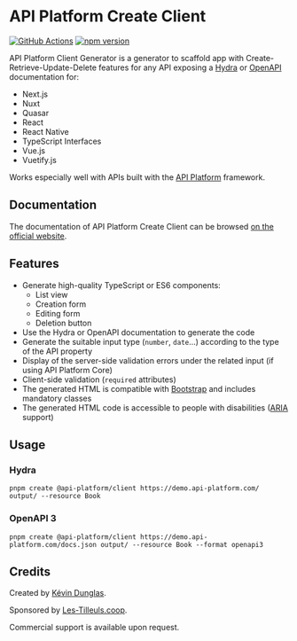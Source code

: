 # API Platform Create Client

[![GitHub Actions](https://github.com/api-platform/create-client/workflows/CI/badge.svg)](https://github.com/api-platform/create-client/actions?workflow=CI)
[![npm version](https://badge.fury.io/js/%40api-platform%2Fcreate-client.svg)](https://badge.fury.io/js/%40api-platform%2Fcreate-client)

API Platform Client Generator is a generator to scaffold app with Create-Retrieve-Update-Delete features for any API exposing a [Hydra](http://www.hydra-cg.com/spec/latest/core/) or [OpenAPI](https://www.openapis.org/) documentation for:

* Next.js
* Nuxt
* Quasar
* React
* React Native
* TypeScript Interfaces
* Vue.js
* Vuetify.js

Works especially well with APIs built with the [API Platform](https://api-platform.com) framework.

## Documentation

The documentation of API Platform Create Client can be browsed [on the official website](https://api-platform.com/docs/create-client).

## Features

* Generate high-quality TypeScript or ES6 components:
  * List view
  * Creation form
  * Editing form
  * Deletion button
* Use the Hydra or OpenAPI documentation to generate the code
* Generate the suitable input type (`number`, `date`...) according to the type of the API property
* Display of the server-side validation errors under the related input (if using API Platform Core)
* Client-side validation (`required` attributes)
* The generated HTML is compatible with [Bootstrap](https://getbootstrap.com/) and includes mandatory classes
* The generated HTML code is accessible to people with disabilities ([ARIA](https://www.w3.org/WAI/intro/aria) support)

## Usage

### Hydra

    pnpm create @api-platform/client https://demo.api-platform.com/ output/ --resource Book

### OpenAPI 3

    pnpm create @api-platform/client https://demo.api-platform.com/docs.json output/ --resource Book --format openapi3

## Credits

Created by [Kévin Dunglas](https://dunglas.fr).

Sponsored by [Les-Tilleuls.coop](https://les-tilleuls.coop).

Commercial support is available upon request.
